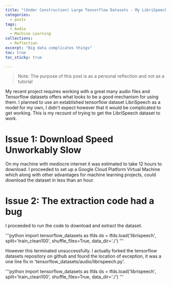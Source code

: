```yaml
---
title: "(Under Construction) Large Tensorflow Datasets - My LibriSpeech Journey"
categories:
  - posts
tags:
  - Audio
  - Machine Learning
collections:
  - Reflection
excerpt: "Big data complicates things"
toc: true
toc_sticky: true

---
```

> Note: The purpose of this post is as a personal reflection and not as a tutorial

My recent project requires working with a great many audio files and Tensorflow datasets offers what looks to be a good mechanism for using them. I planned to use an established tensorflow dataset LibriSpeech as a model for my own, I didn't expect however that it would be complicated to get working. This is my recount of trying to get the LibriSpeech dataset to work.

# Issue 1: Download Speed Unworkably Slow
On my machine with mediocre internet it was estimated to take 12 hours to download. I proceeded to set up a Google Cloud Platform Virtual Machine which along with other advantages for machine learning projects, could download the dataset in less than an hour.

# Issue 2: The extraction code had a bug
I proceeded to run the code to download and extract the dataset.

'''python
import tensorflow_datasets as tfds
ds = tfds.load('librispeech', split='train_clean100', shuffle_files=True, data_dir='./')
'''

However this terminated unsuccessfully. I actually forked the tensorflow datasets repository on github and found the location of exception, it was a one line fix in 'tensorflow_datasets/audio/librispeech.py'.

'''python
import tensorflow_datasets as tfds
ds = tfds.load('librispeech', split='train_clean100', shuffle_files=True, data_dir='./')
'''


